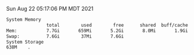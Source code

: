 Sun Aug 22 05:17:06 PM MDT 2021
```bash
System Memory
               total        used        free      shared  buff/cache   available
Mem:           7.7Gi       659Mi       5.2Gi       8.0Mi       1.9Gi       6.7Gi
Swap:          7.6Gi        37Mi       7.6Gi
System Storage
638M	.
```
```bash

